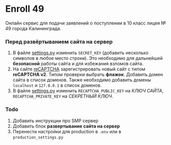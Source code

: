 # Enroll 49
Онлайн сервис для подачи заявлений о поступлении в 10 класс лицея № 49 города Калининграда.

### Перед развёртыванием сайта на сервер
1. В файле [settings.py](enroll_49/settings.py) изменить ```SECRET_KEY``` (добавить несколько символов в любое место строки).
Это необходимо для дальнейшей **безопасной** работы сайта и для избежания взломов сайта.
2. На сайте [reCAPTCHA](https://www.google.com/recaptcha/admin/) зарегистрировать новый сайт с типом **reCAPTCHA v2**. 
Типом проверки выбрать **флажок**.
Добавить домен сайта в список доменов. Также необходимо добавить домены ```localhost``` и ```127.0.0.1``` в список доменов.
3. В файле [settings.py](enroll_49/settings.py) изменить ```RECAPTCHA_PUBLIC_KEY``` на _КЛЮЧ САЙТА_, ```RECAPTCHA_PRIVATE_KEY``` на _СЕКРЕТНЫЙ КЛЮЧ_.

### Todo
1. Добавить инструкции про SMP сервер
2. Добавить блок **развертывание сайта на сервер**
3. Перенести настройки для production в ```.env``` или в ```production_settings.py```